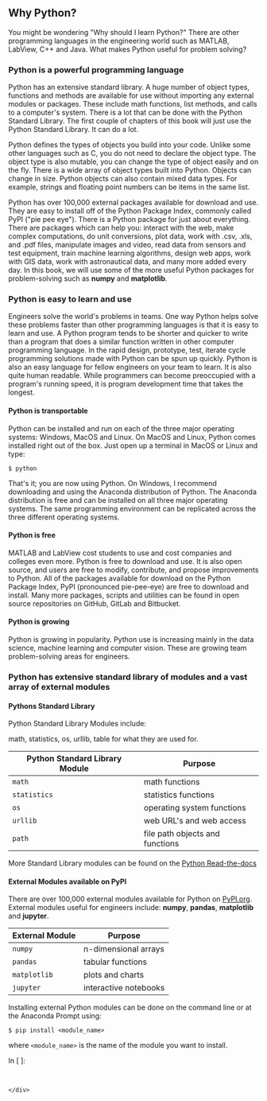 
## Why Python?
You might be wondering "Why should I learn Python?" There are other programming languages in the engineering world such as MATLAB, LabView, C++ and Java. What makes Python useful for problem solving?
### Python is a powerful programming language

Python has an extensive standard library. A huge number of object types, functions and methods are available for use without importing any external modules or packages. These include math functions, list methods, and calls to a computer's system. There is a lot that can be done with the Python Standard Library. The first couple of chapters of this book will just use the Python Standard Library. It can do a lot.

Python defines the types of objects you build into your code. Unlike some other languages such as C, you do not need to declare the object type. The object type is also mutable, you can change the type of object easily and on the fly. There is a wide array of object types built into Python. Objects can change in size. Python objects can also contain mixed data types. For example, strings and floating point numbers can be items in the same list.

Python has over 100,000 external packages available for download and use. They are easy to install off of the Python Package Index, commonly called PyPI ("pie pee eye"). There is a Python package for just about everything. There are packages which can help you: interact with the web, make complex computations, do unit conversions, plot data, work with .csv, .xls, and .pdf files, manipulate images and video, read data from sensors and test equipment, train machine learning algorithms, design web apps, work with GIS data, work with astronautical data, and many more added every day. In this book, we will use some of the more useful Python packages for problem-solving such as **numpy** and **matplotlib**.
### Python is easy to learn and use

Engineers solve the world's problems in teams. One way Python helps solve these problems faster than other programming languages is that it is easy to learn and use. A Python program tends to be shorter and quicker to write than a program that does a similar function written in other computer programming language. In the rapid design, prototype, test, iterate cycle programming solutions made with Python can be spun up quickly. Python is also an easy language for fellow engineers on your team to learn. It is also quite human readable. While programmers can become preoccupied with a program's running speed, it is program development time that takes the longest.

#### Python is transportable

Python can be installed and run on each of the three major operating systems: Windows, MacOS and Linux. On MacOS and Linux, Python comes installed right out of the box. Just open up a terminal in MacOS or Linux and type:

```
$ python
```
That's it; you are now using Python. On Windows, I recommend downloading and using the Anaconda distribution of Python. The Anaconda distribution is free and can be installed on all three major operating systems. The same programming environment can be replicated across the three different operating systems.

#### Python is free

MATLAB and LabView cost students to use and cost companies and colleges even more. Python is free to download and use. It is also open source, and users are free to modify, contribute, and propose improvements to Python. All of the packages available for download on the Python Package Index, PyPI (pronounced pie-pee-eye) are free to download and install. Many more packages, scripts and utilities can be found in open source repositories on GitHub, GitLab and Bitbucket. 

#### Python is growing

Python is growing in popularity. Python use is increasing mainly in the data science, machine learning and computer vision. These are growing team problem-solving areas for engineers.   
### Python has extensive standard library of modules and a vast array of external modules
#### Pythons Standard Library

Python Standard Library Modules include:
    
math, statistics, os, urllib, table for what they are used for. 

| Python Standard Library Module | Purpose |
| --- | --- |
| ```math``` | math functions |
| ```statistics``` | statistics functions |
| ```os``` | operating system functions |
| ```urllib``` | web URL's and web access |
| ```path``` | file path objects and functions |


More Standard Library modules can be found on the [Python Read-the-docs](https://python.readthedocs.io/en/latest/library/index.html)
    
#### External Modules available on PyPI

There are over 100,000 external modules available for Python on [PyPI.org](https://pypi.org/). External modules useful for engineers include: **numpy**, **pandas**, **matplotlib** and **jupyter**.

| External Module | Purpose |
| --- | --- |
| ```numpy``` | n-dimensional arrays |
| ```pandas``` | tabular functions |
| ```matplotlib``` | plots and charts |
| ```jupyter``` | interactive notebooks |

Installing external Python modules can be done on the command line or at the Anaconda Prompt using:

```text
$ pip install <module_name>
```

where ```<module_name>``` is the name of the module you want to install.
<div class="cell border-box-sizing code_cell rendered">
<div class="input">
<div class="prompt input_prompt">In&nbsp;[&nbsp;]:</div>
<div class="inner_cell">
    <div class="input_area">
<div class=" highlight hl-ipython3"><pre><span></span> 
</pre></div>

    </div>
</div>
</div>

</div>
 

